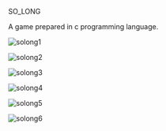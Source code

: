 SO_LONG

A game prepared in c programming language.

![solong1](https://github.com/MeryemGenc/So_Long/assets/67630134/243c3cab-a2f0-4096-8460-fc658e7135bd)

![solong2](https://github.com/MeryemGenc/So_Long/assets/67630134/35f37288-2411-40ef-960e-486dc6edd481)

![solong3](https://github.com/MeryemGenc/So_Long/assets/67630134/51c97e27-06df-41c5-b40d-98dc824d78e6)

![solong4](https://github.com/MeryemGenc/So_Long/assets/67630134/736e2089-0458-4aa2-a26e-f8c71bb9627c)

![solong5](https://github.com/MeryemGenc/So_Long/assets/67630134/ce237626-1620-4317-83f4-d395a80a1a08)

![solong6](https://github.com/MeryemGenc/So_Long/assets/67630134/24027828-3d3d-48d7-a51a-b67a332cb8c4)

